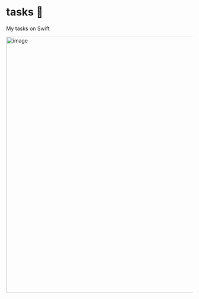 # tasks 📝
My tasks on Swift

<img width="693" alt="image" src="https://user-images.githubusercontent.com/51309582/201474240-13c45140-a042-4343-a054-d35b0953ad68.png">
